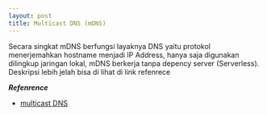 ```yaml
---
layout: post
title: Multicast DNS (mDNS)
---
```


Secara singkat mDNS berfungsi layaknya  DNS yaitu protokol menerjemahkan hostname menjadi IP Address, hanya saja digunakan 
dilingkup jaringan lokal, mDNS berkerja tanpa depency server (Serverless).
Deskripsi lebih jelah bisa di lihat di link refenrece 


***Refenrence***
- [multicast DNS](http://www.multicastdns.org/)